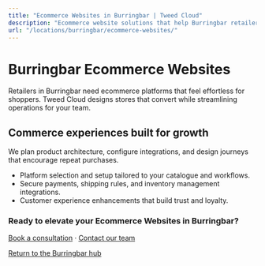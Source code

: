 ```yaml
---
title: "Ecommerce Websites in Burringbar | Tweed Cloud"
description: "Ecommerce website solutions that help Burringbar retailers sell with confidence."
url: "/locations/burringbar/ecommerce-websites/"
---
```


# Burringbar Ecommerce Websites

Retailers in Burringbar need ecommerce platforms that feel effortless for shoppers. Tweed Cloud designs stores that convert while streamlining operations for your team.

## Commerce experiences built for growth

We plan product architecture, configure integrations, and design journeys that encourage repeat purchases.

- Platform selection and setup tailored to your catalogue and workflows.
- Secure payments, shipping rules, and inventory management integrations.
- Customer experience enhancements that build trust and loyalty.

### Ready to elevate your Ecommerce Websites in Burringbar?

[Book a consultation](/consultation/) · [Contact our team](/contact/)

[Return to the Burringbar hub](/locations/burringbar/)
